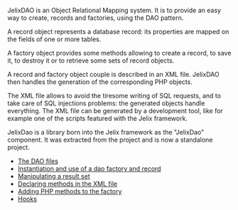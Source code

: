 
JelixDAO is an Object Relational Mapping system. It is to provide an easy
way to create, records and factories, using the DAO pattern.

A record object represents a database record: its properties are mapped on the
fields of one or more tables.

A factory object provides some methods allowing to create a record, to save it,
to destroy it or to retrieve some sets of record objects.

A record and factory object couple is described in an XML file. JelixDAO then handles
the generation of the corresponding PHP objects.

The XML file allows to avoid the tiresome writing of SQL requests, and to take care of
SQL injections problems: the generated objects handle everything. The XML file
can be generated by a development tool, like for example one of the scripts
featured with the Jelix framework.

JelixDao is a library born into the Jelix framework as the "JelixDao" component. It was extracted
from the project and is now a standalone project.


- [The DAO files](daofile.md)
- [Instantiation and use of a dao factory and record](usage.md)
- [Manipulating a result set](result-sets.md)
- [Declaring methods in the XML file](xml_methods.md)
- [Adding PHP methods to the factory](php_methods.md)
- [Hooks](hooks.md)

   